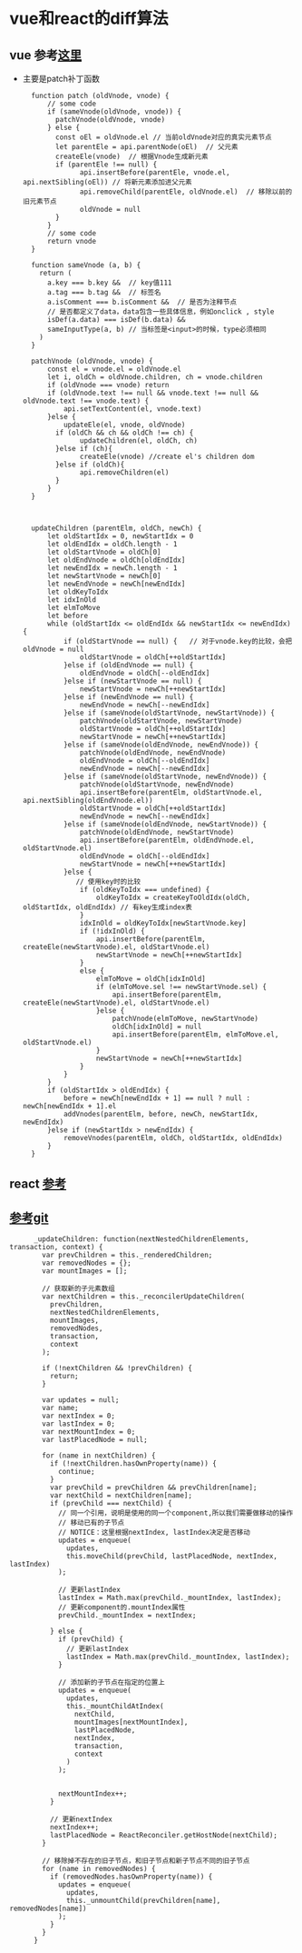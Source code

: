 # vue和react的diff算法 #

## vue 参考[这里](https://juejin.im/post/5affd01551882542c83301da) ##

- 主要是patch补丁函数

        function patch (oldVnode, vnode) {
            // some code
            if (sameVnode(oldVnode, vnode)) {
              patchVnode(oldVnode, vnode)
            } else {
              const oEl = oldVnode.el // 当前oldVnode对应的真实元素节点
              let parentEle = api.parentNode(oEl)  // 父元素
              createEle(vnode)  // 根据Vnode生成新元素
              if (parentEle !== null) {
                    api.insertBefore(parentEle, vnode.el, api.nextSibling(oEl)) // 将新元素添加进父元素
                    api.removeChild(parentEle, oldVnode.el)  // 移除以前的旧元素节点
                    oldVnode = null
              }
            }
            // some code 
            return vnode
        }
        
        function sameVnode (a, b) {
          return (
            a.key === b.key &&  // key值111
            a.tag === b.tag &&  // 标签名
            a.isComment === b.isComment &&  // 是否为注释节点
            // 是否都定义了data，data包含一些具体信息，例如onclick , style
            isDef(a.data) === isDef(b.data) &&  
            sameInputType(a, b) // 当标签是<input>的时候，type必须相同
          )
        }
        
        patchVnode (oldVnode, vnode) {
            const el = vnode.el = oldVnode.el
            let i, oldCh = oldVnode.children, ch = vnode.children
            if (oldVnode === vnode) return
            if (oldVnode.text !== null && vnode.text !== null && oldVnode.text !== vnode.text) {
                api.setTextContent(el, vnode.text)
            }else {
                updateEle(el, vnode, oldVnode)
              if (oldCh && ch && oldCh !== ch) {
                    updateChildren(el, oldCh, ch)
              }else if (ch){
                    createEle(vnode) //create el's children dom
              }else if (oldCh){
                    api.removeChildren(el)
              }
            }
        }



        updateChildren (parentElm, oldCh, newCh) {
            let oldStartIdx = 0, newStartIdx = 0
            let oldEndIdx = oldCh.length - 1
            let oldStartVnode = oldCh[0]
            let oldEndVnode = oldCh[oldEndIdx]
            let newEndIdx = newCh.length - 1
            let newStartVnode = newCh[0]
            let newEndVnode = newCh[newEndIdx]
            let oldKeyToIdx
            let idxInOld
            let elmToMove
            let before
            while (oldStartIdx <= oldEndIdx && newStartIdx <= newEndIdx) {
                if (oldStartVnode == null) {   // 对于vnode.key的比较，会把oldVnode = null
                    oldStartVnode = oldCh[++oldStartIdx] 
                }else if (oldEndVnode == null) {
                    oldEndVnode = oldCh[--oldEndIdx]
                }else if (newStartVnode == null) {
                    newStartVnode = newCh[++newStartIdx]
                }else if (newEndVnode == null) {
                    newEndVnode = newCh[--newEndIdx]
                }else if (sameVnode(oldStartVnode, newStartVnode)) {
                    patchVnode(oldStartVnode, newStartVnode)
                    oldStartVnode = oldCh[++oldStartIdx]
                    newStartVnode = newCh[++newStartIdx]
                }else if (sameVnode(oldEndVnode, newEndVnode)) {
                    patchVnode(oldEndVnode, newEndVnode)
                    oldEndVnode = oldCh[--oldEndIdx]
                    newEndVnode = newCh[--newEndIdx]
                }else if (sameVnode(oldStartVnode, newEndVnode)) {
                    patchVnode(oldStartVnode, newEndVnode)
                    api.insertBefore(parentElm, oldStartVnode.el, api.nextSibling(oldEndVnode.el))
                    oldStartVnode = oldCh[++oldStartIdx]
                    newEndVnode = newCh[--newEndIdx]
                }else if (sameVnode(oldEndVnode, newStartVnode)) {
                    patchVnode(oldEndVnode, newStartVnode)
                    api.insertBefore(parentElm, oldEndVnode.el, oldStartVnode.el)
                    oldEndVnode = oldCh[--oldEndIdx]
                    newStartVnode = newCh[++newStartIdx]
                }else {
                   // 使用key时的比较
                    if (oldKeyToIdx === undefined) {
                        oldKeyToIdx = createKeyToOldIdx(oldCh, oldStartIdx, oldEndIdx) // 有key生成index表
                    }
                    idxInOld = oldKeyToIdx[newStartVnode.key]
                    if (!idxInOld) {
                        api.insertBefore(parentElm, createEle(newStartVnode).el, oldStartVnode.el)
                        newStartVnode = newCh[++newStartIdx]
                    }
                    else {
                        elmToMove = oldCh[idxInOld]
                        if (elmToMove.sel !== newStartVnode.sel) {
                            api.insertBefore(parentElm, createEle(newStartVnode).el, oldStartVnode.el)
                        }else {
                            patchVnode(elmToMove, newStartVnode)
                            oldCh[idxInOld] = null
                            api.insertBefore(parentElm, elmToMove.el, oldStartVnode.el)
                        }
                        newStartVnode = newCh[++newStartIdx]
                    }
                }
            }
            if (oldStartIdx > oldEndIdx) {
                before = newCh[newEndIdx + 1] == null ? null : newCh[newEndIdx + 1].el
                addVnodes(parentElm, before, newCh, newStartIdx, newEndIdx)
            }else if (newStartIdx > newEndIdx) {
                removeVnodes(parentElm, oldCh, oldStartIdx, oldEndIdx)
            }
        }




## react [参考](https://segmentfault.com/a/1190000000606216) ##
## [参考git](https://github.com/lanjingling0510/blog/issues/1#title4) ##

          _updateChildren: function(nextNestedChildrenElements, transaction, context) {
            var prevChildren = this._renderedChildren;
            var removedNodes = {};
            var mountImages = [];

            // 获取新的子元素数组
            var nextChildren = this._reconcilerUpdateChildren(
              prevChildren,
              nextNestedChildrenElements,
              mountImages,
              removedNodes,
              transaction,
              context
            );

            if (!nextChildren && !prevChildren) {
              return;
            }

            var updates = null;
            var name;
            var nextIndex = 0;
            var lastIndex = 0;
            var nextMountIndex = 0;
            var lastPlacedNode = null;

            for (name in nextChildren) {
              if (!nextChildren.hasOwnProperty(name)) {
                continue;
              }
              var prevChild = prevChildren && prevChildren[name];
              var nextChild = nextChildren[name];
              if (prevChild === nextChild) {
                // 同一个引用，说明是使用的同一个component,所以我们需要做移动的操作
                // 移动已有的子节点
                // NOTICE：这里根据nextIndex, lastIndex决定是否移动
                updates = enqueue(
                  updates,
                  this.moveChild(prevChild, lastPlacedNode, nextIndex, lastIndex)
                );

                // 更新lastIndex
                lastIndex = Math.max(prevChild._mountIndex, lastIndex);
                // 更新component的.mountIndex属性
                prevChild._mountIndex = nextIndex;

              } else {
                if (prevChild) {
                  // 更新lastIndex
                  lastIndex = Math.max(prevChild._mountIndex, lastIndex);
                }

                // 添加新的子节点在指定的位置上
                updates = enqueue(
                  updates,
                  this._mountChildAtIndex(
                    nextChild,
                    mountImages[nextMountIndex],
                    lastPlacedNode,
                    nextIndex,
                    transaction,
                    context
                  )
                );


                nextMountIndex++;
              }

              // 更新nextIndex
              nextIndex++;
              lastPlacedNode = ReactReconciler.getHostNode(nextChild);
            }

            // 移除掉不存在的旧子节点，和旧子节点和新子节点不同的旧子节点
            for (name in removedNodes) {
              if (removedNodes.hasOwnProperty(name)) {
                updates = enqueue(
                  updates,
                  this._unmountChild(prevChildren[name], removedNodes[name])
                );
              }
            }
          }
